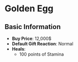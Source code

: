 # Golden Egg

## Basic Information

- **Buy Price**: 12,000$
- **Default Gift Reaction**: Normal
- **Heals**:
  - 100 points of Stamina